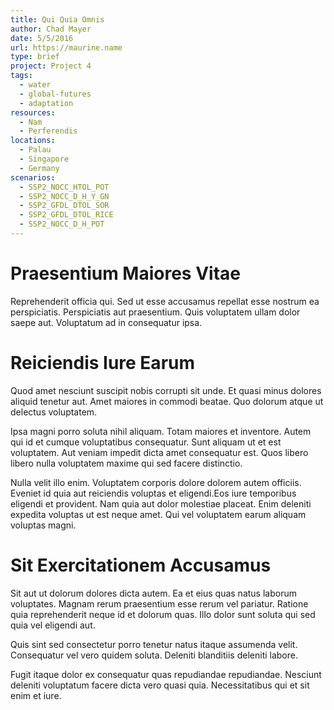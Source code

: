 ```yaml
---
title: Qui Quia Omnis
author: Chad Mayer
date: 5/5/2016
url: https://maurine.name
type: brief
project: Project 4
tags:
  - water
  - global-futures
  - adaptation
resources:
  - Nam
  - Perferendis
locations:
  - Palau
  - Singapore
  - Germany
scenarios:
  - SSP2_NOCC_HTOL_POT
  - SSP2_NOCC_D_H_Y_GN
  - SSP2_GFDL_DTOL_SOR
  - SSP2_GFDL_DTOL_RICE
  - SSP2_NOCC_D_H_POT
---
```


# Praesentium Maiores Vitae
Reprehenderit officia qui. Sed ut esse accusamus repellat esse nostrum ea perspiciatis. Perspiciatis aut praesentium. Quis voluptatem ullam dolor saepe aut. Voluptatum ad in consequatur ipsa.

# Reiciendis Iure Earum
Quod amet nesciunt suscipit nobis corrupti sit unde. Et quasi minus dolores aliquid tenetur aut. Amet maiores in commodi beatae. Quo dolorum atque ut delectus voluptatem.
 Ipsa magni porro soluta nihil aliquam. Totam maiores et inventore. Autem qui id et cumque voluptatibus consequatur. Sunt aliquam ut et est voluptatem. Aut veniam impedit dicta amet consequatur est. Quos libero libero nulla voluptatem maxime qui sed facere distinctio.
 Nulla velit illo enim. Voluptatem corporis dolore dolorem autem officiis. Eveniet id quia aut reiciendis voluptas et eligendi.Eos iure temporibus eligendi et provident. Nam quia aut dolor molestiae placeat. Enim deleniti expedita voluptas ut est neque amet. Qui vel voluptatem earum aliquam voluptas magni.

# Sit Exercitationem Accusamus
Sit aut ut dolorum dolores dicta autem. Ea et eius quas natus laborum voluptates. Magnam rerum praesentium esse rerum vel pariatur. Ratione quia reprehenderit neque id et dolorum quas. Illo dolor sunt soluta qui sed quia vel eligendi aut.
 Quis sint sed consectetur porro tenetur natus itaque assumenda velit. Consequatur vel vero quidem soluta. Deleniti blanditiis deleniti labore.
 Fugit itaque dolor ex consequatur quas repudiandae repudiandae. Nesciunt deleniti voluptatum facere dicta vero quasi quia. Necessitatibus qui et sit enim et iure.
